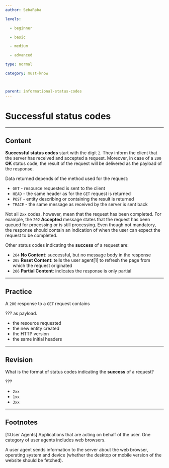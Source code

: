 ```yaml
---
author: SebaRaba

levels:

  - beginner

  - basic

  - medium

  - advanced

type: normal

category: must-know



parent: informational-status-codes
---
```


# Successful status codes

---
## Content

**Successful status codes** start with the digit `2`. They inform the client that the server has received and accepted a request. Moreover, in case of a `200` **OK** status code, the result of the request will be delivered as the payload of the response.

Data returned depends of the method used for the request:
- `GET` - resource requested is sent to the client
- `HEAD` - the same header as for the `GET` request is returned
- `POST` - entity describing or containing the result is returned
- `TRACE` - the same message as received by the server is sent back

Not all `2xx` codes, however, mean that the request has been completed. For example, the `202` **Accepted** message states that the request has been queued for processing or is still processing. Even though not mandatory, the response should contain an indication of when the user can expect the request to be completed.

Other status codes indicating the **success** of a request are:
- `204` **No Content**: successful, but no message body in the response
- `205` **Reset Content**: tells the user agent[1] to refresh the page from which the request originated
- `206` **Partial Content**: indicates the response is only partial

---
## Practice

A `200` response to a `GET` request contains

??? as payload.


* the resource requested
* the new entity created
* the HTTP version
* the same initial headers

---
## Revision

What is the format of status codes indicating the **success** of a request?

???


* `2xx`
* `1xx`
* `3xx`

---
## Footnotes
[1:User Agents]
Applications that are acting on behalf of the user. One category of user agents includes web browsers.

A user agent sends information to the server about the web browser, operating system and device (whether the desktop or mobile version of the website should be fetched).

